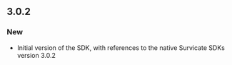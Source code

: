 ## 3.0.2

### New
- Initial version of the SDK, with references to the native Survicate SDKs version 3.0.2